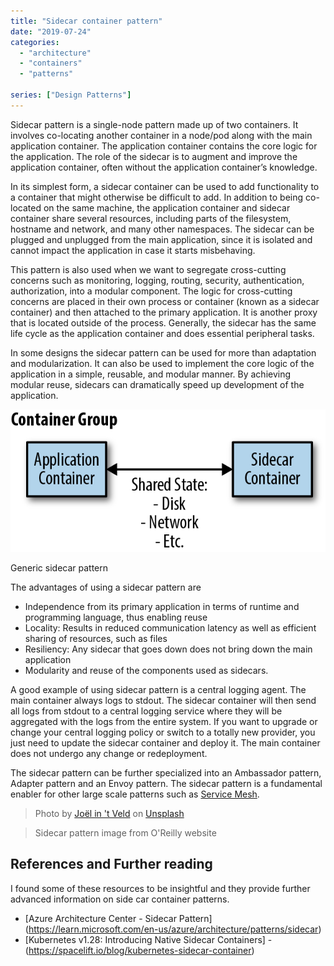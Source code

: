 ```yaml
---
title: "Sidecar container pattern"
date: "2019-07-24"
categories: 
  - "architecture"
  - "containers"
  - "patterns"

series: ["Design Patterns"]
---
```


Sidecar pattern is a single-node pattern made up of two containers. It involves co-locating another container in a node/pod along with the main application container. The application container contains the core logic for the application. The role of the sidecar is to augment and improve the application container, often without the application container’s knowledge.

In its simplest form, a sidecar container can be used to add functionality to a container that might otherwise be difficult to add. In addition to being co-located on the same machine, the application container and sidecar container share several resources, including parts of the filesystem, hostname and network, and many other namespaces. The sidecar can be plugged and unplugged from the main application, since it is isolated and cannot impact the application in case it starts misbehaving.

This pattern is also used when we want to segregate cross-cutting concerns such as monitoring, logging, routing, security, authentication, authorization, into a modular component. The logic for cross-cutting concerns are placed in their own process or container (known as a sidecar container) and then attached to the primary application. It is another proxy that is located outside of the process. Generally, the sidecar has the same life cycle as the application container and does essential peripheral tasks.

In some designs the sidecar pattern can be used for more than adaptation and modularization. It can also be used to implement the core logic of the application in a simple, reusable, and modular manner. By achieving modular reuse, sidecars can dramatically speed up development of the application.

![](images/ddis_03in01.png)

Generic sidecar pattern

The advantages of using a sidecar pattern are

- Independence from its primary application in terms of runtime and programming language, thus enabling reuse
- Locality: Results in reduced communication latency as well as efficient sharing of resources, such as files
- Resiliency: Any sidecar that goes down does not bring down the main application
- Modularity and reuse of the components used as sidecars.

A good example of using sidecar pattern is a central logging agent. The main container always logs to stdout. The sidecar container will then send all logs from stdout to a central logging service where they will be aggregated with the logs from the entire system. If you want to upgrade or change your central logging policy or switch to a totally new provider, you just need to update the sidecar container and deploy it. The main container does not undergo any change or redeployment.

The sidecar pattern can be further specialized into an Ambassador pattern, Adapter pattern and an Envoy pattern. The sidecar pattern is a fundamental enabler for other large scale patterns such as [Service Mesh](https://pradeeploganathan.com/containers/servicemesh/).

> Photo by [Joël in 't Veld](https://unsplash.com/@photographer_in_wheelchair?utm_source=unsplash&utm_medium=referral&utm_content=creditCopyText) on [Unsplash](https://unsplash.com/search/photos/sidecar?utm_source=unsplash&utm_medium=referral&utm_content=creditCopyText)

> Sidecar pattern image from O'Reilly website

## References and Further reading

I found some of these resources to be insightful and they provide further advanced information on side car container patterns.

- [Azure Architecture Center - Sidecar Pattern] (https://learn.microsoft.com/en-us/azure/architecture/patterns/sidecar)
- [Kubernetes v1.28: Introducing Native Sidecar Containers] - (https://spacelift.io/blog/kubernetes-sidecar-container)
